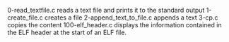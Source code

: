 0-read_textfile.c reads a text file and prints it to the standard output
1-create_file.c creates a file
2-append_text_to_file.c appends a text
3-cp.c copies the content
100-elf_header.c displays the information contained in the ELF header at the start of an ELF file.
